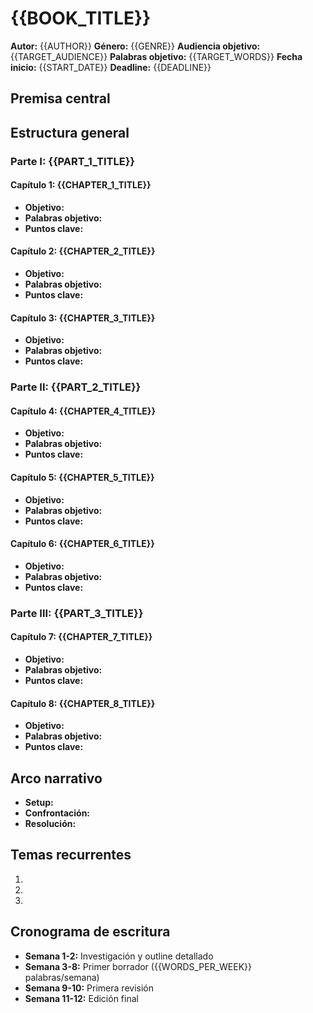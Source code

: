 # {{BOOK_TITLE}}

**Autor:** {{AUTHOR}}
**Género:** {{GENRE}}
**Audiencia objetivo:** {{TARGET_AUDIENCE}}
**Palabras objetivo:** {{TARGET_WORDS}}
**Fecha inicio:** {{START_DATE}}
**Deadline:** {{DEADLINE}}

## Premisa central
<!-- La idea principal del libro en 1-2 párrafos -->

## Estructura general

### Parte I: {{PART_1_TITLE}}
#### Capítulo 1: {{CHAPTER_1_TITLE}}
- **Objetivo:** 
- **Palabras objetivo:** 
- **Puntos clave:**

#### Capítulo 2: {{CHAPTER_2_TITLE}}
- **Objetivo:** 
- **Palabras objetivo:** 
- **Puntos clave:**

#### Capítulo 3: {{CHAPTER_3_TITLE}}
- **Objetivo:** 
- **Palabras objetivo:** 
- **Puntos clave:**

### Parte II: {{PART_2_TITLE}}
#### Capítulo 4: {{CHAPTER_4_TITLE}}
- **Objetivo:** 
- **Palabras objetivo:** 
- **Puntos clave:**

#### Capítulo 5: {{CHAPTER_5_TITLE}}
- **Objetivo:** 
- **Palabras objetivo:** 
- **Puntos clave:**

#### Capítulo 6: {{CHAPTER_6_TITLE}}
- **Objetivo:** 
- **Palabras objetivo:** 
- **Puntos clave:**

### Parte III: {{PART_3_TITLE}}
#### Capítulo 7: {{CHAPTER_7_TITLE}}
- **Objetivo:** 
- **Palabras objetivo:** 
- **Puntos clave:**

#### Capítulo 8: {{CHAPTER_8_TITLE}}
- **Objetivo:** 
- **Palabras objetivo:** 
- **Puntos clave:**

## Arco narrativo
- **Setup:** 
- **Confrontación:** 
- **Resolución:** 

## Temas recurrentes
1. 
2. 
3. 

## Cronograma de escritura
- **Semana 1-2:** Investigación y outline detallado
- **Semana 3-8:** Primer borrador ({{WORDS_PER_WEEK}} palabras/semana)
- **Semana 9-10:** Primera revisión
- **Semana 11-12:** Edición final 